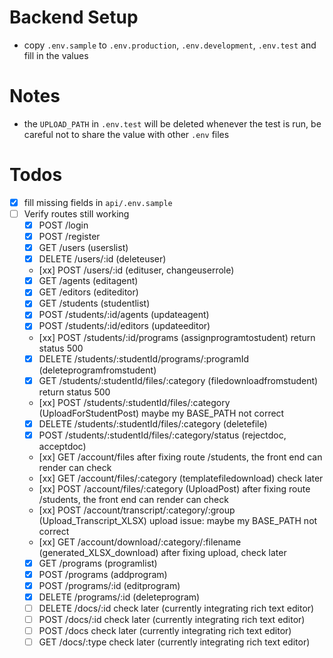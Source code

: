 # Backend Setup
- copy `.env.sample` to `.env.production`, `.env.development`, `.env.test` and fill in the values

# Notes
- the `UPLOAD_PATH` in `.env.test` will be deleted whenever the test is run, be careful not to share the value with other `.env` files

# Todos
- [x] fill missing fields in `api/.env.sample`
- [ ] Verify routes still working
  - [x] POST   /login
  - [x] POST   /register
  - [x] GET    /users                                      (userslist)
  - [x] DELETE /users/:id                                  (deleteuser)
  - [xx] POST   /users/:id                                  (edituser, changeuserrole)
  - [x] GET    /agents                                     (editagent)
  - [x] GET    /editors                                    (editeditor)
  - [x] GET    /students                                   (studentlist)
  - [x] POST   /students/:id/agents                        (updateagent) 
  - [x] POST   /students/:id/editors                       (updateeditor)
  - [xx] POST   /students/:id/programs                      (assignprogramtostudent) return status 500
  - [x] DELETE /students/:studentId/programs/:programId    (deleteprogramfromstudent)
  - [x] GET    /students/:studentId/files/:category        (filedownloadfromstudent) return status 500
  - [xx] POST   /students/:studentId/files/:category        (UploadForStudentPost)  maybe my BASE_PATH not correct
  - [x] DELETE /students/:studentId/files/:category        (deletefile)
  - [x] POST   /students/:studentId/files/:category/status (rejectdoc, acceptdoc)
  - [xx] GET    /account/files after fixing route /students, the front end can render can check
  - [xx] GET    /account/files/:category                    (templatefiledownload) check later
  - [xx] POST   /account/files/:category                    (UploadPost) after fixing route /students, the front end can render can check
  - [xx] POST   /account/transcript/:category/:group        (Upload_Transcript_XLSX) upload issue: maybe my BASE_PATH not correct
  - [xx] GET    /account/download/:category/:filename       (generated_XLSX_download) after fixing upload, check later
  - [x] GET    /programs                                   (programlist)
  - [x] POST   /programs                                   (addprogram)
  - [x] POST   /programs/:id                               (editprogram)
  - [x] DELETE /programs/:id                               (deleteprogram)
  - [ ] DELETE /docs/:id    check later (currently integrating rich text editor)
  - [ ] POST   /docs/:id    check later (currently integrating rich text editor)
  - [ ] POST   /docs        check later (currently integrating rich text editor)
  - [ ] GET    /docs/:type  check later (currently integrating rich text editor)
